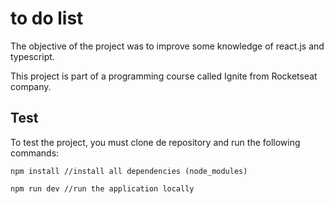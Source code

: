 # to do list

The objective of the project was to improve some knowledge of react.js and typescript. 

This project is part of a programming course called Ignite from Rocketseat company.

## Test
To test the project, you must clone de repository and run the following commands:
```
npm install //install all dependencies (node_modules)

npm run dev //run the application locally

```